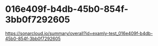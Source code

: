 # 016e409f-b4db-45b0-854f-3bb0f7292605
https://sonarcloud.io/summary/overall?id=examly-test_016e409f-b4db-45b0-854f-3bb0f7292605
